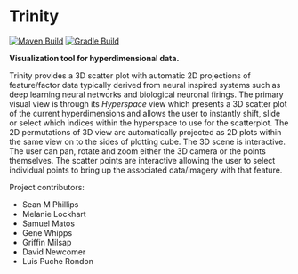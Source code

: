 # Trinity

[![Maven Build](https://github.com/Birdasaur/Trinity/actions/workflows/maven.yml/badge.svg)](https://github.com/Birdasaur/Trinity/actions/workflows/maven.yml)
[![Gradle Build](https://github.com/Birdasaur/Trinity/actions/workflows/gradle.yml/badge.svg)](https://github.com/Birdasaur/Trinity/actions/workflows/gradle.yml)

**Visualization tool for hyperdimensional data.**

Trinity provides a 3D scatter plot with automatic 2D projections of feature/factor data typically derived from neural inspired systems such as deep learning neural networks and biological neuronal firings. The primary visual view is through its _Hyperspace_ view which presents  a 3D scatter plot of the current hyperdimensions and allows the user to instantly shift, slide or select which indices within the hyperspace to use for the scatterplot. The 2D permutations of 3D view are automatically projected as 2D plots within the same view on to the sides of plotting cube.
The 3D scene is interactive. The user can pan, rotate and zoom either the 3D camera or the points themselves. The scatter points are interactive allowing the user to select individual points to bring up the associated data/imagery with that feature.

Project contributors:
- Sean M Phillips
- Melanie Lockhart
- Samuel Matos
- Gene Whipps
- Griffin Milsap
- David Newcomer
- Luis Puche Rondon
